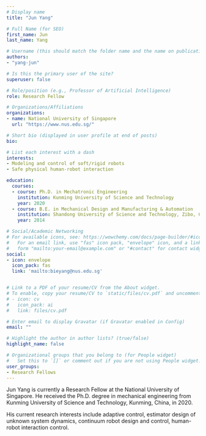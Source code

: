 ```yaml
---
# Display name
title: "Jun Yang"

# Full Name (for SEO)
first_name: Jun
last_name: Yang

# Username (this should match the folder name and the name on publications)
authors:
- "yang-jun"

# Is this the primary user of the site?
superuser: false

# Role/position (e.g., Professor of Artificial Intelligence)
role: Research Fellow

# Organizations/Affiliations
organizations:
- name: National University of Singapore
  url: "https://www.nus.edu.sg/"

# Short bio (displayed in user profile at end of posts)
bio: 

# List each interest with a dash
interests:
- Modeling and control of soft/rigid robots
- Safe physical human-robot interaction

education:
  courses:
  - course: Ph.D. in Mechatronic Engineering
    institution: Kunming University of Science and Technology
    year: 2020
  - course: B.E. in Mechanical Design and Manufacturing & Automation
    institution: Shandong University of Science and Technology, Zibo, China
    year: 2014

# Social/Academic Networking
# For available icons, see: https://wowchemy.com/docs/page-builder/#icons
#   For an email link, use "fas" icon pack, "envelope" icon, and a link in the
#   form "mailto:your-email@example.com" or "#contact" for contact widget.
social:
- icon: envelope
  icon_pack: fas
  link: 'mailto:bieyang@nus.edu.sg'


# Link to a PDF of your resume/CV from the About widget.
# To enable, copy your resume/CV to `static/files/cv.pdf` and uncomment the lines below.
# - icon: cv
#   icon_pack: ai
#   link: files/cv.pdf

# Enter email to display Gravatar (if Gravatar enabled in Config)
email: ""

# Highlight the author in author lists? (true/false)
highlight_name: false

# Organizational groups that you belong to (for People widget)
#   Set this to `[]` or comment out if you are not using People widget.
user_groups:
- Research Fellows
---
```


Jun Yang is currently a Research Fellow at the National University of Singapore. He received the Ph.D. degree in mechanical engineering from Kunming University of Science and Technology, Kunming, China, in 2020. 

His current research interests include adaptive control, estimator design of unknown system dynamics, continuum robot design and control, human-robot interaction control.
